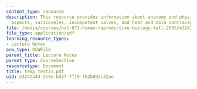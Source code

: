```yaml
---
content_type: resource
description: This resource provides information about anatomy and physiology, clinical
  aspects, varicoceles, incompetent valves, and heat and male contraception.
file: /media/courses/hst-071-human-reproductive-biology-fall-2005/e3242a442e9ebd377f19f82b092c32ae_temp_testis.pdf
file_type: application/pdf
learning_resource_types:
- Lecture Notes
ocw_type: OCWFile
parent_title: Lecture Notes
parent_type: CourseSection
resourcetype: Document
title: temp_testis.pdf
uid: e3242a44-2e9e-bd37-7f19-f82b092c32ae
---
```

